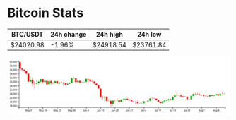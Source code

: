 # Bitcoin Stats

BTC/USDT|24h change|24h high|24h low|
|---|---|---|---|
|$24020.98|-1.96%|$24918.54|$23761.84|

<img src="./chart.svg">
